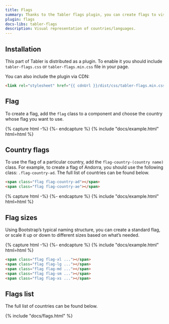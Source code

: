 ```yaml
---
title: Flags
summary: Thanks to the Tabler flags plugin, you can create flags to visually represent countries or languages. Flags are often used in forms, as an element of a delivery address, phone number dialling code and many more.
plugin: flags
docs-libs: tabler-flags
description: Visual representation of countries/languages.
---
```


## Installation

This part of Tabler is distributed as a plugin. To enable it you should include `tabler-flags.css` or `tabler-flags.min.css` file in your page.

You can also include the plugin via CDN:

```html
<link rel="stylesheet" href="{{ cdnUrl }}/dist/css/tabler-flags.min.css" />
```

## Flag

To create a flag, add the `flag` class to a component and choose the country whose flag you want to use.

{% capture html -%}
<span class="flag flag-country-us"></span>
{%- endcapture %}
{% include "docs/example.html" html=html %}


## Country flags

To use the flag of a particular country, add the `flag-country-(country name)` class. For example, to create a flag of Andorra, you should use the following class: `.flag-country-ad`. The full list of countries can be found below.

```html
<span class="flag flag-country-ad"></span>
<span class="flag flag-country-ae"></span>
```

{% capture html -%}
<span class="flag flag-country-tg"></span>
<span class="flag flag-country-br"></span>
<span class="flag flag-country-pt"></span>
{%- endcapture %}
{% include "docs/example.html" html=html %}

## Flag sizes

Using Bootstrap’s typical naming structure, you can create a standard flag, or scale it up or down to different sizes based on what’s needed.

{% capture html -%}
<span class="flag flag-xl flag-country-us"></span>
<span class="flag flag-lg flag-country-us"></span>
<span class="flag flag-md flag-country-us"></span>
<span class="flag flag-sm flag-country-us"></span>
<span class="flag flag-xs flag-country-us"></span>
{%- endcapture %}
{% include "docs/example.html" html=html %}

```html
<span class="flag flag-xl ..."></span>
<span class="flag flag-lg ..."></span>
<span class="flag flag-md ..."></span>
<span class="flag flag-sm ..."></span>
<span class="flag flag-xs ..."></span>
```

## Flags list

The full list of countries can be found below.

{% include "docs/flags.html" %}

